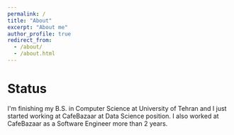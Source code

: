 ```yaml
---
permalink: /
title: "About"
excerpt: "About me"
author_profile: true
redirect_from: 
  - /about/
  - /about.html
---
```

Status
======

I'm finishing my B.S. in Computer Science at University of Tehran and I just started working at CafeBazaar at Data Science position. I also worked at CafeBazaar as a Software Engineer more than 2 years.
